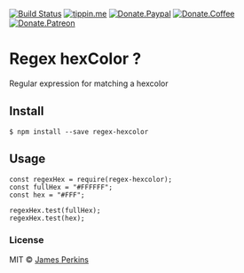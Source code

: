 [![Build Status](https://travis-ci.com/perkinsjr/AreTheyUp.svg?branch=master)](https://travis-ci.com/perkinsjr/regex-hexcolor)
[![tippin.me](https://badgen.net/badge/%E2%9A%A1%EF%B8%8Ftippin.me/@james_r_perkins/F0918E)](https://tippin.me/@james_r_perkins)
[![Donate.Paypal](https://img.shields.io/badge/Donate-PayPal-green.svg)](https://paypal.me/jamesperkinsOSS)
[![Donate.Coffee](https://img.shields.io/badge/Donate-BuyMeCoffee-red.svg)](https://www.buymeacoffee.com/Of6xAMjSK)
[![Donate.Patreon](https://img.shields.io/badge/Donate-Patreon-orange.svg)](https://www.patreon.com/james_perkins)

# Regex hexColor ?

Regular expression for matching a hexcolor

## Install

    $ npm install --save regex-hexcolor

## Usage

    const regexHex = require(regex-hexcolor);
    const fullHex = "#FFFFFF";
    const hex = "#FFF";

    regexHex.test(fullHex);
    regexHex.test(hex);

### License

MIT © [James Perkins](https://jamesperkins.io)


